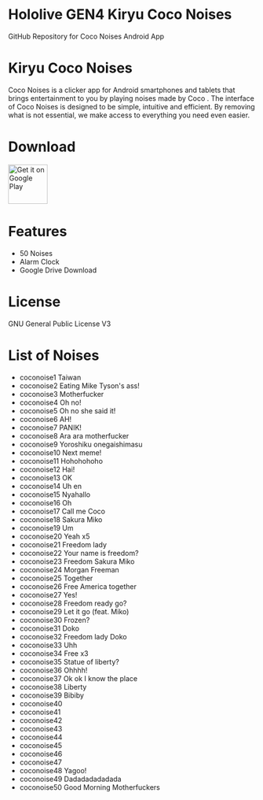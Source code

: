 # Hololive GEN4 Kiryu Coco Noises
 GitHub Repository for Coco Noises Android App
 
# Kiryu Coco Noises
Coco Noises is a clicker app for Android smartphones and tablets that brings entertainment to you by playing noises made by Coco .
The interface of Coco Noises is designed to be simple, intuitive and efficient. By removing what is not essential, we make access to everything you need even easier.

# Download
[<img src="https://play.google.com/intl/en_us/badges/images/generic/en_badge_web_generic.png"
alt="Get it on Google Play"
height="80">](https://play.google.com/store/apps/details?id=com.yuzumin.coconoises)

# Features
* 50 Noises
* Alarm Clock
* Google Drive Download

# License
GNU General Public License V3

# List of Noises
* coconoise1  Taiwan
* coconoise2  Eating Mike Tyson's ass! 
* coconoise3  Motherfucker
* coconoise4  Oh no!
* coconoise5  Oh no she said it! 
* coconoise6  AH!
* coconoise7  PANIK!
* coconoise8  Ara ara motherfucker
* coconoise9  Yoroshiku onegaishimasu
* coconoise10 Next meme!
* coconoise11 Hohohohoho
* coconoise12 Hai!
* coconoise13 OK
* coconoise14 Uh en
* coconoise15 Nyahallo
* coconoise16 Oh
* coconoise17 Call me Coco
* coconoise18 Sakura Miko
* coconoise19 Um
* coconoise20 Yeah x5
* coconoise21 Freedom lady
* coconoise22 Your name is freedom?
* coconoise23 Freedom Sakura Miko
* coconoise24 Morgan Freeman
* coconoise25 Together
* coconoise26 Free America together
* coconoise27 Yes!
* coconoise28 Freedom ready go?
* coconoise29 Let it go (feat. Miko)
* coconoise30 Frozen?
* coconoise31 Doko
* coconoise32 Freedom lady Doko
* coconoise33 Uhh
* coconoise34 Free x3
* coconoise35 Statue of liberty?
* coconoise36 Ohhhh!
* coconoise37 Ok ok I know the place
* coconoise38 Liberty
* coconoise39 Bibiby
* coconoise40
* coconoise41
* coconoise42
* coconoise43
* coconoise44
* coconoise45
* coconoise46
* coconoise47
* coconoise48 Yagoo!
* coconoise49 Dadadadadadada
* coconoise50 Good Morning Motherfuckers
